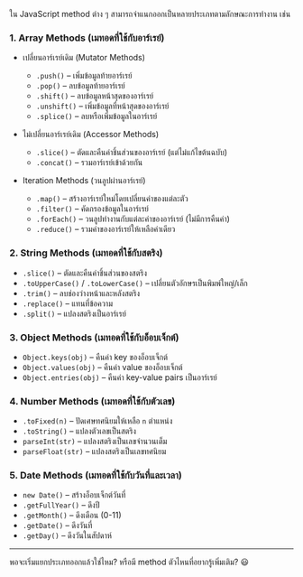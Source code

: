 ใน JavaScript method ต่าง ๆ สามารถจำแนกออกเป็นหลายประเภทตามลักษณะการทำงาน เช่น  

### 1. **Array Methods (เมทอดที่ใช้กับอาร์เรย์)**  
   - เปลี่ยนอาร์เรย์เดิม (Mutator Methods)  
     - `.push()` – เพิ่มข้อมูลท้ายอาร์เรย์  
     - `.pop()` – ลบข้อมูลท้ายอาร์เรย์  
     - `.shift()` – ลบข้อมูลหน้าสุดของอาร์เรย์  
     - `.unshift()` – เพิ่มข้อมูลที่หน้าสุดของอาร์เรย์  
     - `.splice()` – ลบหรือเพิ่มข้อมูลในอาร์เรย์  

   - ไม่เปลี่ยนอาร์เรย์เดิม (Accessor Methods)  
     - `.slice()` – ตัดและคืนค่าชิ้นส่วนของอาร์เรย์ (แต่ไม่แก้ไขต้นฉบับ)  
     - `.concat()` – รวมอาร์เรย์เข้าด้วยกัน  

   - Iteration Methods (วนลูปผ่านอาร์เรย์)  
     - `.map()` – สร้างอาร์เรย์ใหม่โดยเปลี่ยนค่าของแต่ละตัว  
     - `.filter()` – คัดกรองข้อมูลในอาร์เรย์  
     - `.forEach()` – วนลูปทำงานกับแต่ละค่าของอาร์เรย์ (ไม่มีการคืนค่า)  
     - `.reduce()` – รวมค่าของอาร์เรย์ให้เหลือค่าเดียว  

### 2. **String Methods (เมทอดที่ใช้กับสตริง)**  
   - `.slice()` – ตัดและคืนค่าชิ้นส่วนของสตริง  
   - `.toUpperCase()` / `.toLowerCase()` – เปลี่ยนตัวอักษรเป็นพิมพ์ใหญ่/เล็ก  
   - `.trim()` – ลบช่องว่างหน้าและหลังสตริง  
   - `.replace()` – แทนที่ข้อความ  
   - `.split()` – แปลงสตริงเป็นอาร์เรย์  

### 3. **Object Methods (เมทอดที่ใช้กับอ็อบเจ็กต์)**  
   - `Object.keys(obj)` – คืนค่า key ของอ็อบเจ็กต์  
   - `Object.values(obj)` – คืนค่า value ของอ็อบเจ็กต์  
   - `Object.entries(obj)` – คืนค่า key-value pairs เป็นอาร์เรย์  

### 4. **Number Methods (เมทอดที่ใช้กับตัวเลข)**  
   - `.toFixed(n)` – ปัดเศษทศนิยมให้เหลือ `n` ตำแหน่ง  
   - `.toString()` – แปลงตัวเลขเป็นสตริง  
   - `parseInt(str)` – แปลงสตริงเป็นเลขจำนวนเต็ม  
   - `parseFloat(str)` – แปลงสตริงเป็นเลขทศนิยม  

### 5. **Date Methods (เมทอดที่ใช้กับวันที่และเวลา)**  
   - `new Date()` – สร้างอ็อบเจ็กต์วันที่  
   - `.getFullYear()` – ดึงปี  
   - `.getMonth()` – ดึงเดือน (0-11)  
   - `.getDate()` – ดึงวันที่  
   - `.getDay()` – ดึงวันในสัปดาห์  

---

พอจะเริ่มแยกประเภทออกแล้วใช่ไหม? หรือมี method ตัวไหนที่อยากรู้เพิ่มเติม? 😃